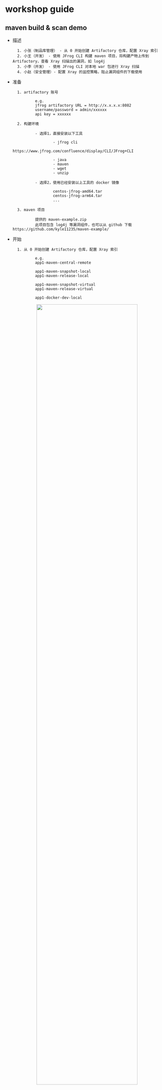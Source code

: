 
# workshop guide


## maven build & scan demo

- 描述

        1. 小张（制品库管理） - 从 0 开始创建 Artifactory 仓库，配置 Xray 索引
        2. 小王（开发） - 使用 JFrog CLI 构建 maven 项目，将构建产物上传到 Artifactory，查看 Xray 扫描出的漏洞，如 log4j
        3. 小李（开发） - 使用 JFrog CLI 对本地 war 包进行 Xray 扫描
        4. 小赵（安全管理）- 配置 Xray 的监控策略，阻止漏洞组件的下载使用

- 准备

        1. artifactory 账号
        
                e.g.
                jfrog artifactory URL = http://x.x.x.x:8082
                username/password = admin/xxxxxx
                api key = xxxxxx

        2. 构建环境
        
                - 选择1，直接安装以下工具
                
                        - jfrog cli
                        https://www.jfrog.com/confluence/display/CLI/JFrog+CLI

                        - java
                        - maven
                        - wget
                        - unzip

                - 选择2，使用已经安装以上工具的 docker 镜像

                        centos-jfrog-amd64.tar
                        centos-jfrog-arm64.tar
                        ...
                        
        3. maven 项目

                提供的 maven-example.zip
                此项目包含 log4j 等漏洞组件，也可以从 github 下载 https://github.com/kyle11235/maven-example/

- 开始

        1. 从 0 开始创建 Artifactory 仓库，配置 Xray 索引

                e.g.
                app1-maven-central-remote

                app1-maven-snapshot-local
                app1-maven-release-local

                app1-maven-snapshot-virtual
                app1-maven-release-virtual

                app1-docker-dev-local

<img src="./images/local1.png" width="80%" style="margin-left: 100px" >
<img src="./images/local2.png" width="80%" style="margin-left: 100px" >
<img src="./images/remote.png" width="80%" style="margin-left: 100px" >
<img src="./images/virtual2.png" width="80%" style="margin-left: 100px" >
<img src="./images/virtual1.png" width="80%" style="margin-left: 100px" >

        
2. 使用 JFrog CLI 构建 maven 项目，将构建产物上传到 Artifactory，查看 Xray 扫描出的漏洞，如 log4j

        - 如果你使用提供的 docker 镜像作为构建环境，先导入景象
        
                docker load < centos-jfrog-amd64.tar
                docker load < centos-jfrog-arm64.tar

<img src="./images/load.png" width="80%" style="margin-left: 100px" >

        - 运行
        
                进入到 maven-example.zip 所在目录下，以下命令会挂载当前目录，使你在 docker 容器中能够访问到 maven-example.zip
                选择适合你电脑型号的镜像

                docker run -it --name centos-jfrog-arm64 -v $(pwd):/root centos:jfrog-amd64 bash
                docker run -it --name centos-jfrog-arm64 -v $(pwd):/root centos:jfrog-arm64 bash

                启动后可以做一些检查
                cd ~
                ls
                jf -v
                java -version
                mvn -v

<img src="./images/run.png" width="80%" style="margin-left: 100px" >


        - configure jfrog cli
        
                jf c add

                e.g.
                server ID = art-china (please use this ID for later maven demo)

<img src="./images/jf-c-add.png" width="80%" style="margin-left: 100px" >
<img src="./images/jf-c-add1.png" width="80%" style="margin-left: 100px" >

        - 进入 maven 项目目录
        
                cd ~
                unzip maven-example.zip
                cd maven-example

        - 修改 maven.yaml

                vi .jfrog/projects/maven.yaml

                serverId: art-china 对应之前配置 jfrog cli 的 serverId
                
                仓库名称，请更改为你自己的, e.g.
                team1-maven-snapshot-virtual
                team1-maven-release-virtual

<img src="./images/maven-yaml.png" width="80%" style="margin-left: 100px" >

        - build & deploy to artifactory
        
                ./cli_maven_build.sh

<img src="./images/maven-install.png" width="80%" style="margin-left: 100px" >

        - 查看上传的制品和扫描的漏洞

<img src="./images/check-repo.png" width="80%" style="margin-left: 100px" >

3. 使用 JFrog CLI 对本地 war 包进行 Xray 扫描

         jf s multi3/target/multi3-4.7-SNAPSHOT.war

<img src="./images/jf-scan.png" width="80%" style="margin-left: 100px" >

4. 配置 Xray 的监控策略，阻止漏洞组件的下载使用

        - 创建 policy

<img src="./images/policy.png" width="80%" style="margin-left: 100px" >

        - 设置 rule 的规则如果包含高危漏洞组件，则下载

<img src="./images/rule.png" width="80%" style="margin-left: 100px" >
<img src="./images/rule1.png" width="80%" style="margin-left: 100px" >

        - 创建 policy, rule, watch，为 watch 选中所有仓库和 rule

<img src="./images/watch.png" width="80%" style="margin-left: 100px" >
<img src="./images/watch1.png" width="80%" style="margin-left: 100px" >
<img src="./images/watch2.png" width="80%" style="margin-left: 100px" >

        - 为仓库中已有的制品点击扫描生成违反警告

<img src="./images/watch3.png" width="80%" style="margin-left: 100px" >

        - 再次查看仓库中制品，尝试下载，发现已被阻止

<img src="./images/block.png" width="80%" style="margin-left: 100px" >

## docker build & scan demo（此部分无需动手实验，仅供了解）

        - 在你的开发环境，为了访问未开启 https 的镜像仓库，做以下更改，重启 docker

<img src="./images/docker.png" width="80%" style="margin-left: 100px" >

                也可以通过命名更改这个配置
                
                vi /etc/docker/daemon.json

                {
                "insecure-registries": [
                "39.106.70.224:80"
                ]
                }

        - 在 artifactory 服务器端配置 nginx 代理 artifactory，nginx 配置可以在 artifactory 中生成

<img src="./images/nginx.png" width="80%" style="margin-left: 100px" >
<img src="./images/nginx1.png" width="80%" style="margin-left: 100px" >

        - 构建 docker 镜像
        
                完成上一个 maven 构建的实验后，从构建容器环境中退出，来到 maven-example 目录下
                更改 build_docker.sh 中的用户名和 docker 仓库名称

                开始构建，输入你的密码登录
                ./build_docker.sh

<img src="./images/build-docker.png" width="80%" style="margin-left: 100px" >


                在 artifacotry docker 镜像仓库中查看被上传的镜像

<img src="./images/build-docker.png" width="80%" style="margin-left: 100px" >

                对于 docker 镜像，Xray 可对其进行深度扫描，并让你知道漏洞所在的具体层级

<img src="./images/docker-issue.png" width="80%" style="margin-left: 100px" >
<img src="./images/docker-issue1.png" width="80%" style="margin-left: 100px" >



